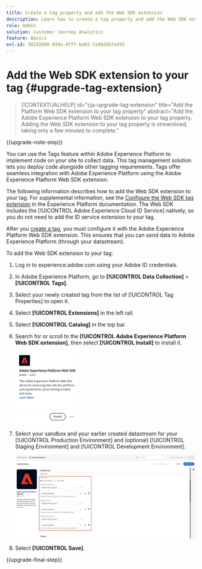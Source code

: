 ```yaml
---
title: Create a tag property and add the Web SDK extension
description: Learn how to create a tag property and add the Web SDK extension
role: Admin
solution: Customer Journey Analytics
feature: Basics
exl-id: 382d2b00-939a-4fff-be02-7a98d457a455
---
```

# Add the Web SDK extension to your tag {#upgrade-tag-extension}

<!-- markdownlint-disable MD034 -->

>[!CONTEXTUALHELP]
>id="cja-upgrade-tag-extension"
>title="Add the Platform Web SDK extension to your tag property"
>abstract="Add the Adobe Experience Platform Web SDK extension to your tag property. Adding the Web SDK extension to your tag property is streamlined, taking only a few minutes to complete."

<!-- markdownlint-enable MD034 -->

{{upgrade-note-step}}

You can use the Tags feature within Adobe Experience Platform to implement code on your site to collect data. This tag management solution lets you deploy code alongside other tagging requirements. Tags offer seamless integration with Adobe Experience Platform using the Adobe Experience Platform Web SDK extension.

The following information describes how to add the Web SDK extension to your tag. For supplemental information, see the [Configure the Web SDK tag extension](https://experienceleague.adobe.com/en/docs/experience-platform/tags/extensions/client/web-sdk/web-sdk-extension-configuration) in the Experience Platform documentation. The Web SDK includes the [!UICONTROL Adobe Experience Cloud ID Service] natively, so you do not need to add the ID service extension to your tag.

After you [create a tag](/help/getting-started/cja-upgrade/cja-upgrade-tag-property.md), you must configure it with the Adobe Experience Platform Web SDK extension. This ensures that you can send data to Adobe Experience Platform (through your datastream).

To add the Web SDK extension to your tag:

1. Log in to experience.adobe.com using your Adobe ID credentials.

1. In Adobe Experience Platform, go to **[!UICONTROL Data Collection]** > **[!UICONTROL Tags]**.

1. Select your newly created tag from the list of [!UICONTROL Tag Properties] to open it.

1. Select **[!UICONTROL Extensions]** in the left rail.

1. Select **[!UICONTROL Catalog]** in the top bar.

1. Search for or scroll to the **[!UICONTROL Adobe Experience Platform Web SDK extension]**, then select **[!UICONTROL Install]** to install it.

   <img src="assets/aepwebsdk-extension.png" width="35%"/>

1. Select your sandbox and your earlier created datastream for your [!UICONTROL Production Environment] and (optional) [!UICONTROL Staging Environment] and [!UICONTROL Development Environment].

   ![AEP Web SDK extension configuration](assets/aepwebsk-extension-datastreams.png)

1. Select **[!UICONTROL Save]**.

{{upgrade-final-step}}
